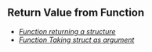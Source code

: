 ## Return Value from Function

- *[Function returning a structure](Function_Returning_struct)*
- *[Function Taking struct as argument](Function_taking_struct)*
